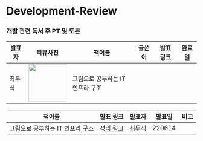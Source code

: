 # Development-Review

### 개발 관련 독서 후 PT 및 토론 

| 발표자   | 리뷰사진         | 책이름           | 글쓴이           | 발표 링크      | 완료일 |
| ----- | ----------------- | ---------------- | --------------- | --------------| -------- |  
| 최두식 | <img src="https://user-images.githubusercontent.com/82255957/174920350-f5ee5b7f-4cac-4af4-8dc8-4f2168c4294b.png" width="100" height="100"/> | 그림으로 공부하는 IT 인프라 구조 | 

| 책이름                                       | 발표 링크                 | 발표자 | 발표일 | 비고                          |
| ------------------------------------------- | ------------------------ | ------ | ------ | ----------------------------- |
| 그림으로 공부하는 IT 인프라 구조 | [정리 링크](https://doosicee.tistory.com/entry/%EA%B7%B8%EB%A6%BC%EC%9C%BC%EB%A1%9C-%EA%B3%B5%EB%B6%80%ED%95%98%EB%8A%94-IT-%EC%9D%B8%ED%94%84%EB%9D%BC-%EA%B5%AC%EC%A1%B0%EC%A0%95%EB%A6%AC) | 최두식 | 220614 |      |
